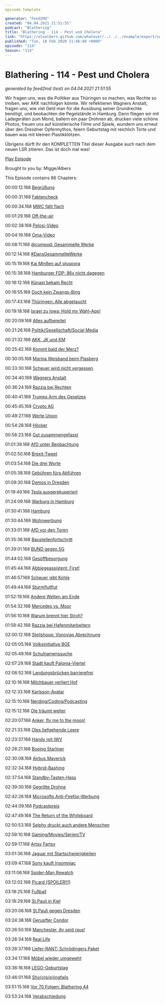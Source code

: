 ```yaml
---
episode template

generator: "Feed2Md"
created: "04.04.2021 21:51:55"
podcast: "Blathering"
title: "Blathering - 114 - Pest und Cholera"
link: "https://olealbers.github.com/whatever/../../../example/export/seasons/5/2020/2/Blathering - 114 - Pest und Cholera.md"
published: "Tue, 18 Feb 2020 11:46:49 +0000"
episode: "114"
Season: "114"
---
```


# Blathering - 114 - Pest und Cholera
_generated by feed2md (test) on 04.04.2021 21:51:55_

Wir fragen uns, was die Politiker aus Thüringen so machen, was Rechte so treiben, wer AKK nachfolgen könnte. Wir reflektieren Wagners Anstalt, fragen uns, wie viel Geld man für die Ausübung seiner Grundrechte benötigt, und beobachten die Pegelstände in Hamburg. Dann fliegen wir mit Ladegeräten zum Mond, ballern ein paar Drohnen ab, drucken viele schöne Photos, freuen uns auf künstlerische Filme und Spiele, wundern uns erneut über den Dresdner Opfermythos, feiern Geburtstag mit reichlich Torte und bauen was mit kleinen Plastikklötzen.

Übrigens dürft Ihr den KOMPLETTEN Titel dieser Ausgabe auch nach dem neuen LSR zitieren. Das ist doch mal was!

[Play Episode](https://www.blathering.de/podlove/file/1123/s/feed/c/mp3/blathering_114.mp3)

Brought to you by: Migge/Albers

This Episode contains 86 Chapters:


00:00:12.168 [Begrüßung]()

00:00:31.168 [Faktencheck]()

00:00:34.168 [MWC fällt flach](https://www.t-online.de/digital/id_87330272/wegen-coronavirus-mobile-world-congress-mwc-in-barcelona-faellt-aus.html)

00:01:29.168 [Off-the-air](https://twitter.com/stammtischphilo/status/1226635196071583745)

00:02:38.168 [Pelosi-Video](https://www.heise.de/newsticker/meldung/USA-Pelosi-will-Trumps-Videoclip-aus-sozialen-Medien-verbannt-sehen-4656195.html)

00:04:19.168 [Oma-Video](https://twitter.com/kattascha/status/1226782005628719104)

00:08:11.168 [@compod: Gesammelte Werke](https://twitter.com/search?q=(from%3Acompod)%20(%40blathering_pod)%20until%3A2020-02-18%20since%3A2020-02-10&src=typed_query&f=live)

00:12:14.168 [#DansGesammelteWerke](https://twitter.com/search?q=(from%3Aevildanwallace)%20(%40blathering_pod)%20until%3A2020-02-18%20since%3A2020-02-10&src=typed_query&f=live)

00:15:19.168 [Kai Minßen auf pluspora](https://pluspora.com/posts/2996488#67d71560301201389474005056264835)

00:15:38.168 [Hamburger FDP: 86x nicht dagegen](https://taz.de/Hamburgs-FDP-kaempft-um-5-Prozent/!5659559/)

00:16:12.168 [Künast bekam Recht](https://www.morgenpost.de/berlin/article228410321/Blogger-muss-Renate-Kuenast-10-000-Euro-zahlen.html)

00:16:55.168 [Doch kein Zwangs-Bing](https://www.borncity.com/blog/2020/02/13/office-365-proplus-doch-keine-zwangs-bing-suche-in-chrome/)

00:17:43.168 [Thüringen: Alle abgetaucht](https://www.deutschlandfunk.de/der-tag-nach-dem-tabubruch-von-erfurt.3415.de.html?dram:article_id=470125)

00:19:18.168 [Israel zu Iowa: Hold my Wahl-App!](https://futurezone.at/netzpolitik/wahl-app-leakt-daten-von-64-millionen-israelis/400750545)

00:20:09.168 [Alles aufbereitet](https://logbuch-netzpolitik.de/lnp330-thueue-ueue-ueue-ueue-ueue-ueue-ueue-ueueringen)

00:21:26.168 [Politik/Gesellschaft/Social Media]()

00:21:32.168 [AKK, JK und KM](https://www.deutschlandfunk.de/der-tag-das-sturmtief-in-der-cdu.3415.de.html?dram:article_id=469923)

00:25:42.168 [Kommt bald der Merz?](https://blog.wdr.de/landtagsblog/friedrich-merz-das-brexit-phantom-am-rhein/)

00:30:05.168 [Marina Weisband beim Plasberg](https://twitter.com/Afelia/status/1227169637344870401)

00:33:30.168 [Scheuer wird nicht vergessen](https://www.tagesschau.de/inland/pkwmaut-schiedsgericht-101.html)

00:34:40.168 [Wagners Anstalt](https://www.zdf.de/comedy/die-anstalt/die-anstalt-vom-11-februar-2020-100.html)

00:36:24.168 [Razzia bei Rechten](https://www.spiegel.de/politik/teutonico-und-seine-terrorzelle-a-b975aa53-0733-4312-814d-4020d21a9009)

00:40:41.168 [Trumps Arm des Gesetzes](https://www.tagesschau.de/ausland/trump-roger-stone-staatsanwaelte-101.html)

00:45:45.168 [Crypto AG](https://www.golem.de/news/schweizer-crypto-ag-wie-bnd-und-cia-eine-verschluesselungsfirma-hackten-2002-146567.html)

00:49:27.168 [Werte Union](https://www.tagesschau.de/investigativ/monitor/werteunion-afd-101.html)

00:54:28.168 [Höcker](https://www.spiegel.de/politik/deutschland/werteunion-bundessprecher-ralf-hoecker-spricht-von-bedrohungen-und-tritt-zurueck-a-0e58d51a-d64f-4bd0-bfb3-f01c48005fdc)

00:58:23.168 [Gut zusammengefasst](https://twitter.com/stammtischphilo/status/1227654166237077511)

01:01:38.168 [AfD unter Beobachtung](https://twitter.com/FJ_Murau/status/1228075378842927109)

01:02:50.168 [Brexit-Tweet](https://twitter.com/ColinBrowning14/status/1227906931450425344)

01:03:54.168 [Die drei Worte](https://www.heise.de/newsticker/meldung/Leistungsschutzrecht-Verleger-wollen-maximal-drei-Woerter-lizenzfrei-zulassen-4658451.html)

01:05:38.168 [Gebühren fürs Abführen](https://www.heise.de/tp/features/Einschraenkung-von-Buergerrechten-durch-die-Hintertuer-4656807.html)

01:09:30.168 [Demos in Dresden](https://twitter.com/VincentRekceoh/status/1229025066765213696)

01:19:49.168 [Tesla ausgerekuperiert](https://www.rbb24.de/wirtschaft/thema/tesla/beitraege/oberverwaltungsgericht-roddung-stopp-tesla-werk-gruenheide.html)

01:24:09.168 [Warburg in Hamburg](https://www.kuechenstud.io/lagedernation/2020/02/16/ldn177-ruecktritt-akk-regierungssuche-in-thueringen-cumex-in-hamburg-filmtipp-egmr-entscheidung-interview-dana-schmalz/?t=30%3A25)

01:30:41.168 [Hamburg]()

01:30:44.168 [Wohnwerbung](https://twitter.com/stammtischphilo/status/1227351486448984066)

01:33:01.168 [AfD vor den Toren](https://www.boyens-medien.de/artikel/hamburg/afd-muss-wahlkampfabschluss-ausserhalb-hamburgs-abhalten-323220.html)

01:35:36.168 [Baustellenfortschritt](https://twitter.com/tmigge/status/1227558775558746112)

01:39:01.168 [BUND gegen 5G](https://chaos.social/@laufi/103673965171618249)

01:44:02.168 [Gesöffbesorgung]()

01:45:44.168 [Abbiegeassistent: First!](https://www.hamburg.de/pressearchiv-fhh/13591174/2020-02-13-pr-abbiegeassistent/)

01:46:57.168 [Scheuer gibt Kohle](https://www.hamburg.de/pressearchiv-fhh/13591178/2020-02-13-sk-koehlbrandquerung/)

01:49:44.168 [Sturmflutflut](https://www.ndr.de/nachrichten/info/Es-bleibt-windig-im-Norden-neue-Sturmflutwarnung,wetter4640.html)

01:52:19.168 [Andere Welten am Ende](https://www.mopo.de/hamburg/nach-33-jahren--andere-welten---aelteste-fantasy-instanz-in-hamburg-macht-dicht-36241400)

01:54:32.168 [Mercedes vs. Moor](https://www.ndr.de/nachrichten/hamburg/Mercedes-Werk-Widerstand-gegen-Erweiterung,mercedes166.html)

01:56:10.168 [Warum brennt hier Stroh?](https://www.hamburg1.de/nachrichten/43877/Grosseinsatz_in_Volksdorf_Feuer_und_dichter_Rauch.html)

01:58:42.168 [Razzia bei Hafenmitarbeitern](https://www.hamburg1.de/nachrichten/43817/Razzia_bei_Hafenmitarbeitern.html)

02:00:12.168 [Steilshoop: Vonovias Abrechnung](https://www.hamburg1.de/nachrichten/43854/Steilshooper_Mieterinitiative_beklagt_sich.html)

02:05:05.168 [Volksinitiative BGE](https://www.hamburg1.de/nachrichten/43834/Volksinitiative_fuer_Grundeinkommen_gestartet.html)

02:05:49.168 [Schulnamenssuche](https://www.hamburg1.de/nachrichten/43852/Ideenwettbewerb_fuer_Schulnamen.html)

02:07:29.168 [Stadt kauft Paloma-Viertel](https://www.hamburg1.de/nachrichten/43860/Paloma_Viertel_Neue_Plaene_fuer_Baubeginn.html)

02:08:52.168 [Landungsbrücken barrierefrei](https://www.hamburg1.de/nachrichten/43847/Landungsbruecken_ab_morgen_barrierefrei.html)

02:10:16.168 [Milchbauer verliert Hof](https://www.ndr.de/nachrichten/hamburg/Hamburger-Milchbauer-verliert-Hof,milchhof100.html)

02:12:33.168 [Karlsson-Avatar](https://www.ndr.de/nachrichten/hamburg/Avatare-gehen-fuer-krebskranke-Kinder-zur-Schule,avatar124.html)

02:15:10.168 [Nerding/Coding/Podcasting]()

02:15:12.168 [Ole träumt weiter](https://twitter.com/stammtischphilo/status/1226626725704085504)

02:20:07.168 [Anker, fly me to the moon!](https://gizmodo.com/developer-finds-usb-chargers-have-as-much-processing-po-1841598560)

02:21:33.168 [Oles tiefgehende Leere](https://twitter.com/stammtischphilo/status/1228223908324630528)

02:23:37.168 [Handy mit IWV](https://www.golem.de/news/rotary-cellphone-ein-handy-mit-waehlscheibe-2002-146613.html)

02:28:21.168 [Boeing Starliner](https://www.golem.de/news/nasa-boeing-umging-sicherheitsprozeduren-bei-starliner-2002-146558.html)

02:30:08.168 [Airbus Maverick](https://www.golem.de/news/maveric-airbus-testet-neuartiges-design-fuer-verkehrsflugzeuge-2002-146587.html)

02:32:34.168 [Hybrid-Bashing](https://www.golem.de/news/verkehr-das-kaltstart-dilemma-der-autos-mit-hybridantrieb-2002-146638.html)

02:37:54.168 [Standby-Tasten-Hass](https://twitter.com/stammtischphilo/status/1227986422298300417)

02:39:30.168 [Gegrillte Drohne](https://petapixel.com/2020/02/14/watch-an-anti-drone-laser-literally-fry-a-bunch-of-dji-drones-from-miles-away/)

02:42:26.168 [Microsofts Anti-Firefox-Werbung](https://www.golem.de/news/microsoft-firefox-nutzer-bekommen-in-windows-werbung-fuer-edge-2002-146560.html)

02:44:09.168 [Podcastpreis](https://twitter.com/niggi/status/1228427639083413505)

02:47:49.168 [The Return of the Whiteboard](https://www.theguardian.com/uk-news/2020/feb/17/thousands-stranded-amid-heathrow-check-in-systems-meltdown)

02:50:53.168 [Selphy druckt auch andere Menschen](https://twitter.com/tmigge/status/1228440180824117248)

02:59:10.168 [Gaming/Movies/Serien/TV]()

02:59:17.168 [Artsy Fartsy](https://twitter.com/stammtischphilo/status/1229012124384550912)

03:01:36.168 [Jaguar mit Startschwierigkeiten](https://de.motor1.com/news/378574/jaguar-vision-gran-turismo/)

03:09:47.168 [Sony kauft Insomniac](https://www.golem.de/news/playstation-sony-bezahlt-rund-229-millionen-us-dollar-fuer-insomniac-2002-146557.html)

03:11:06.168 [Spider-Man Rewatch](https://de.wikipedia.org/wiki/Spider-Man:_Far_From_Home)

03:12:02.168 [Picard (SPOILER!!!)](https://www.youtube.com/watch?v=i3XJxWwYx58)

03:18:25.168 [Fußball]()

03:18:29.168 [St.Pauli in Kiel](https://www.fcstpauli.com/news/der-fc-st-pauli-verliert-auswaertsspiel-bei-holstein-kiel-1920/)

03:20:06.168 [St.Pauli gegen Dresden](https://www.stefangroenveld.de/2020/fuer-mehr-oestigaards/)

03:24:38.168 [Gerupfter Condor](http://www.fussball.de/spiel/condor-3-alstertal-langenhorn-2/-/spiel/028UKO8VM4000000VS5489B4VSO26QTJ#!/)

03:26:50.168 [Manchester, ihr seid raus!](https://www.t-online.de/sport/fussball/champions-league/id_87343462/champions-league-zwei-jahre-sperre-fuer-guardiolas-manchester-city-.html)

03:28:34.168 [Real Life]()

03:28:37.168 [Liefer-RANT: Schrödingers Paket](https://twitter.com/tmigge/status/1227217110255968257)

03:34:17.168 [Möbel wieder umgeweht](https://twitter.com/stammtischphilo/status/1226592561747439616)

03:36:16.168 [LEGO-Geburtstag](https://twitter.com/tmigge/status/1228641063457435648)

03:46:01.168 [Sho(o)p(p)ingfails](https://www.shoop.de/)

03:51:15.168 [Vor 70 Folgen: Blathering 44](https://www.blathering.de/2018/02/blathering-044-a-space-odyssey/)

03:53:24.168 [Verabschiedung]()


